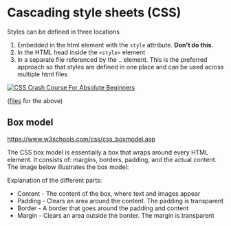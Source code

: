 # Cascading style sheets (CSS)

Styles can be defined in three locations

1. Embedded in the html element with the `style` attribute. **Don't do this**.
2. In the HTML head inside the `<style>` element
3. In a separate file referenced by the .. element. This is the preferred approach so that styles are defined in one place and can be used across multiple html files

[![CSS Crash Course For Absolute Beginners](https://img.youtube.com/vi/yfoY53QXEnI/0.jpg)](https://www.youtube.com/watch?v=yfoY53QXEnICSS)

([files](https://www.traversymedia.com/downloads/csscrashcourse.zip) for the above)

## Box model

https://www.w3schools.com/css/css_boxmodel.asp

The CSS box model is essentially a box that wraps around every HTML element. It consists of: margins, borders, padding, and the actual content. The image below illustrates the box model:

Explanation of the different parts:

* Content - The content of the box, where text and images appear
* Padding - Clears an area around the content. The padding is transparent
* Border - A border that goes around the padding and content
* Margin - Clears an area outside the border. The margin is transparent
